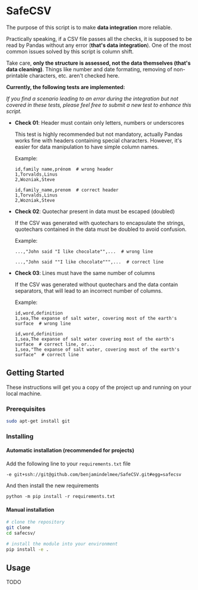# SafeCSV

The purpose of this script is to make **data integration** more reliable.

Practically speaking, if a CSV file passes all the checks, it is supposed to be read by Pandas without any error (**that's data integration**). One of the most common issues solved by this script is column shift.

Take care, **only the structure is assessed, not the data themselves (that's data cleaning)**. Things like number and date formating, removing of non-printable characters, etc. aren't checked here.

**Currently, the following tests are implemented:**

*If you find a scenario leading to an error during the integration but not covered in these tests, please feel free to submit a new test to enhance this script.*

- **Check 01**: Header must contain only letters, numbers or underscores
  
  This test is highly recommended but not mandatory, actually Pandas works fine with headers containing special characters. However, it's easier for data manipulation to have simple column names.
  
  Example:
  
  ```
  id,family name,prénom  # wrong header
  1,Torvalds,Linus
  2,Wozniak,Steve

  id,family_name,prenom  # correct header
  1,Torvalds,Linus
  2,Wozniak,Steve
  ```
    
- **Check 02**: Quotechar present in data must be escaped (doubled)

  If the CSV was generated with quotechars to encapsulate the strings, quotechars contained in the data must be doubled to avoid confusion.
  
  Example:
  
  ```
  ...,"John said "I like chocolate"",...  # wrong line
  
  ...,"John said ""I like chocolate""",...  # correct line
  ```

- **Check 03**: Lines must have the same number of columns

  If the CSV was generated without quotechars and the data contain separators, that will lead to an incorrect number of columns.
  
  Example:
  
  ```
  id,word,definition
  1,sea,The expanse of salt water, covering most of the earth's surface  # wrong line
  
  id,word,definition
  1,sea,The expanse of salt water covering most of the earth's surface  # correct line, or...
  1,sea,"The expanse of salt water, covering most of the earth's surface"  # correct line
  ```
## Getting Started

These instructions will get you a copy of the project up and running on your local machine.

### Prerequisites

```bash
sudo apt-get install git
```

### Installing

#### Automatic installation (recommended for projects)

Add the following line to your `requirements.txt` file

```
-e git+ssh://git@github.com/benjamindelmee/SafeCSV.git#egg=safecsv
```

And then install the new requirements

```
python -m pip install -r requirements.txt
```

#### Manual installation

```bash
# clone the repository
git clone
cd safecsv/

# install the module into your environment
pip install -e .
```

## Usage

TODO